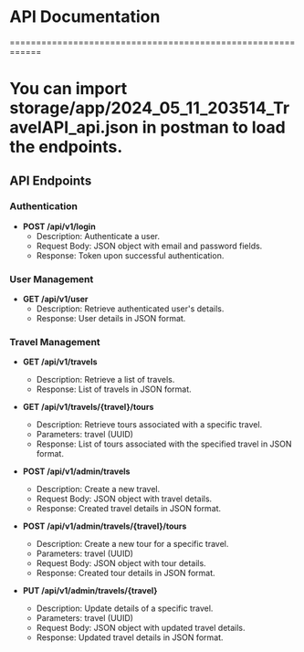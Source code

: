 # API Documentation

============================================================

# You can import storage/app/2024_05_11_203514_TravelAPI_api.json in postman to load the endpoints.

## API Endpoints

### Authentication

- **POST /api/v1/login**
  - Description: Authenticate a user.
  - Request Body: JSON object with email and password fields.
  - Response: Token upon successful authentication.

### User Management

- **GET /api/v1/user**
  - Description: Retrieve authenticated user's details.
  - Response: User details in JSON format.

### Travel Management

- **GET /api/v1/travels**
  - Description: Retrieve a list of travels.
  - Response: List of travels in JSON format.

- **GET /api/v1/travels/{travel}/tours**
  - Description: Retrieve tours associated with a specific travel.
  - Parameters: travel (UUID)
  - Response: List of tours associated with the specified travel in JSON format.

- **POST /api/v1/admin/travels**
  - Description: Create a new travel.
  - Request Body: JSON object with travel details.
  - Response: Created travel details in JSON format.

- **POST /api/v1/admin/travels/{travel}/tours**
  - Description: Create a new tour for a specific travel.
  - Parameters: travel (UUID)
  - Request Body: JSON object with tour details.
  - Response: Created tour details in JSON format.

- **PUT /api/v1/admin/travels/{travel}**
  - Description: Update details of a specific travel.
  - Parameters: travel (UUID)
  - Request Body: JSON object with updated travel details.
  - Response: Updated travel details in JSON format.